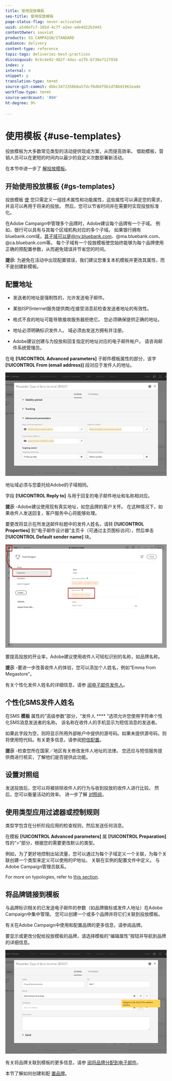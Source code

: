```yaml
---
title: 使用投放模板
seo-title: 使用投放模板
page-status-flag: never-activated
uuid: a540efc7-105d-4c7f-a2ee-ade4d22b3445
contentOwner: sauviat
products: SG_CAMPAIGN/STANDARD
audience: delivery
content-type: reference
topic-tags: deliveries-best-practices
discoiquuid: 0cbc4e92-482f-4dac-a1fb-b738e7127938
index: y
internal: n
snippet: y
translation-type: tm+mt
source-git-commit: dbbc3472358b6a57dcf8d68f9b1d786d1963eade
workflow-type: tm+mt
source-wordcount: '804'
ht-degree: 9%

---
```



# 使用模板 {#use-templates}

投放模板为大多数常见类型的活动提供现成方案，从而提高效率。 借助模板，营销人员可以在更短的时间内以最少的自定义次数部署新活动。

在本节中进一步了 [解投放模板](../../start/using/marketing-activity-templates.md)。

## 开始使用投放模板 {#gs-templates}

投放模板 [使](../../start/using/marketing-activity-templates.md#creating-a-new-template) 您只需定义一组技术属性和功能属性，这些属性可以满足您的需求，并且可以再用于将来的投放。 然后，您可以节省时间并在需要时实现投放标准化。

在Adobe Campaign中管理多个品牌时，Adobe建议每个品牌有一个子域。 例如，银行可以具有与其每个区域机构对应的多个子域。 如果银行拥有bluebank.com域，其子域可以是@ny.bluebank.com、@ma.bluebank.com、@ca.bluebank.com等。 每个子域有一个投放模板使您始终能够为每个品牌使用正确的预配置参数，从而避免错误并节省您的时间。

**提示**: 为避免在活动中出现配置错误，我们建议您重复本机模板并更改其属性，而不是创建新模板。

## 配置地址

* 发送者的地址是强制性的，允许发送电子邮件。

* 某些ISP(Internet服务提供商)在接受消息前检查发送者地址的有效性。

* 格式不良的地址可能导致接收服务器拒绝它。 您必须确保提供正确的地址。

* 地址必须明确标识发件人。 域必须由发送方拥有并注册。

* Adobe建议创建与为投放和回复指定的地址对应的电子邮件帐户。 请咨询邮件系统管理员。

在电 **[!UICONTROL Advanced parameters]** 子邮件模板属性的部分，该字 **[!UICONTROL From (email address)]** 段对应于发件人的地址。

![](assets/template-parameters.png)

地址域必须与您委托给Adobe的子域相同。

字段 **[!UICONTROL Reply to]** 与用于回复的电子邮件地址和名称相对应。

**提示** -Adobe建议使用现有真实地址，如您品牌的客户关怀。 在这种情况下，如果收件人发送回复，客户服务中心将能够处理。

要更改将显示在所发送邮件标题中的发件人姓名，请转 **[!UICONTROL Properties]** 到“电子邮件设计器”主页卡（可通过主页图标访问），然后单击 **[!UICONTROL Default sender name]** 块。

![](assets/template-content.png)

要提高投放的开业率，Adobe建议使用收件人可轻松识别的名称，如品牌名称。

**提示** -要进一步改善收件人的体验，您可以添加个人姓名，例如“Emma from Megastore”。

有关个性化发件人姓名的详细信息，请参 [阅电子邮件发件人](../../designing/using/subject-line.md#email-sender)。

## 个性化SMS发件人姓名

在SMS **模板** 属性的“高级参数”部分，“发件人 **** ”选项允许您使用字符串个性化SMS消息发送者的名称。 该名称在收件人的手机显示为短信消息的发送者。

如果此字段为空，则将显示所用外部帐户中提供的源号码。如果未提供源号码，则将使用短代码。有关更多信息，请参阅[短信配置](../../administration/using/configuring-sms-channel.md)。

**提示** -检查您所在国家／地区有关修改发件人地址的法律。 您还应与短信服务提供商进行核实，了解他们是否提供此功能。

## 设置对照组

发送投放后，您可以将被排除收件人的行为与收到投放的收件人进行比较。 然后，您可以衡量活动的效率。 进一步了解 [对照组](../../sending/using/control-group.md)。

## 使用类型应用过滤器或控制规则

类型学包含在分析阶段应用的检查规则，然后发送任何消息。

在模板 **[!UICONTROL Advanced parameters]** 属 **[!UICONTROL Preparation]** 性的“>”部分，根据您的需要更改默认的类型。

例如，为了更好地控制出站流量，您可以通过为每个子域定义一个关联，为每个关联创建一个类型来定义可以使用的IP地址。 关联在实例的配置文件中定义。 与Adobe Campaign管理员联系。

For more on typologies, refer to [this section](../../sending/using/managing-typologies.md).

## 将品牌链接到模板

与品牌标识相关的已发送电子邮件的参数（如品牌徽标或发件人地址）在Adobe Campaign中集中管理。 您可以创建一个或多个品牌并将它们关联到投放模板。

有关在Adobe Campaign中使用和配置品牌的更多信息，请参阅品牌。

要显示或更改分配给投放模板的品牌，请选择模板的“编辑属性”按钮并导航到品牌的详细信息。

![](assets/template-brand.png)

有关将品牌关联到模板的更多信息，请参 [阅将品牌分配到电子邮件](../../administration/using/branding.md#assigning-a-brand-to-an-email)。

本节了解如何创建和配 [置品牌](../../administration/using/branding.md#creating-a-brand)。
